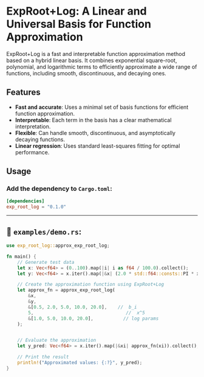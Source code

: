 # ExpRoot+Log: A Linear and Universal Basis for Function Approximation

ExpRoot+Log is a fast and interpretable function approximation method based on a hybrid linear basis. It combines exponential square-root, polynomial, and logarithmic terms to efficiently approximate a wide range of functions, including smooth, discontinuous, and decaying ones.

## Features

-   **Fast and accurate**: Uses a minimal set of basis functions for efficient function approximation.
-   **Interpretable**: Each term in the basis has a clear mathematical interpretation.
-   **Flexible**: Can handle smooth, discontinuous, and asymptotically decaying functions.
-   **Linear regression**: Uses standard least-squares fitting for optimal performance.

## Usage

### Add the dependency to `Cargo.toml`:

```toml
[dependencies]
exp_root_log = "0.1.0"
```

---

## 📂 `examples/demo.rs`:

```rust
use exp_root_log::approx_exp_root_log;

fn main() {
    // Generate test data
    let x: Vec<f64> = (0..100).map(|i| i as f64 / 100.0).collect();
    let y: Vec<f64> = x.iter().map(|&x| (2.0 * std::f64::consts::PI * x).sin()).collect();

    // Create the approximation function using ExpRoot+Log
    let approx_fn = approx_exp_root_log(
        &x,
        &y,
        &[0.5, 2.0, 5.0, 10.0, 20.0],    //  b_i
        5,                                  //  x^5
        &[1.0, 5.0, 10.0, 20.0],           // log params
    );


    // Evaluate the approximation
    let y_pred: Vec<f64> = x.iter().map(|&xi| approx_fn(xi)).collect();

    // Print the result
    println!("Approximated values: {:?}", y_pred);
}
```
